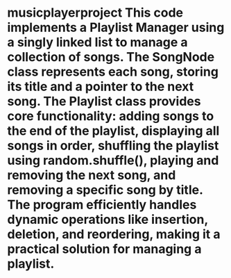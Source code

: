 # musicplayerproject This code implements a Playlist Manager using a singly linked list to manage a collection of songs. The SongNode class represents each song, storing its title and a pointer to the next song. The Playlist class provides core functionality: adding songs to the end of the playlist, displaying all songs in order, shuffling the playlist using random.shuffle(), playing and removing the next song, and removing a specific song by title. The program efficiently handles dynamic operations like insertion, deletion, and reordering, making it a practical solution for managing a playlist.
